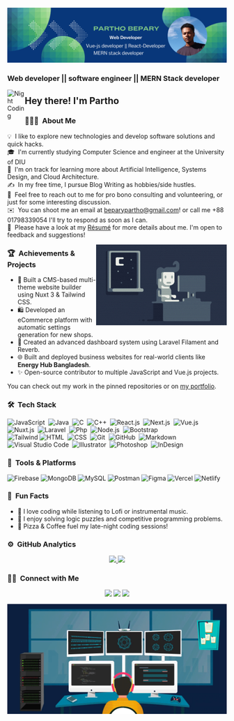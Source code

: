 ![logo](profile.png)  
### Web developer || software engineer || MERN Stack developer
<img alt="Night Coding" src="./assets/Hand%20Wave.gif" width='40' align="left"/><h2>Hey there! I'm Partho</h2>

<!-- ## 👋 &nbsp;Hey there! I'm Aditya -->

### 👨🏻‍💻 &nbsp;About Me

💡 &nbsp;I like to explore new technologies and develop software solutions and quick hacks.\
🎓 &nbsp;I'm currently studying Computer Science and engineer at the University of DIU\
🌱 &nbsp;I'm on track for learning more about Artificial Intelligence, Systems Design, and Cloud Architecture.\
✍️ &nbsp;In my free time, I pursue Blog Writing as hobbies/side hustles.\
💬 &nbsp;Feel free to reach out to me for pro bono consulting and volunteering, or just for some interesting discussion.\
✉️ &nbsp;You can shoot me an email at beparypartho@gmail.com! or call me +88 01798339054 I'll try to respond as soon as I can.\
📄 &nbsp;Please have a look at my [Résumé]([https://www.adityavsingh.com/resume.html](https://drive.google.com/file/d/10c1fsUP0rcfgH020MTFLczqXV3EQvnjf/view?usp=sharing)) for more details about me. I'm open to feedback and suggestions!

<img alt="Night Coding" src="https://raw.githubusercontent.com/AVS1508/AVS1508/master/assets/Night-Coding.gif" align="right"/>

### 🏆 &nbsp;Achievements & Projects

- 🚀 Built a CMS-based multi-theme website builder using Nuxt 3 & Tailwind CSS.
- 🛍️ Developed an eCommerce platform with automatic settings generation for new shops.
- 🔧 Created an advanced dashboard system using Laravel Filament and Reverb.
- 🌐 Built and deployed business websites for real-world clients like **Energy Hub Bangladesh**.
- ✨ Open-source contributor to multiple JavaScript and Vue.js projects.

You can check out my work in the pinned repositories or on [my portfolio](https://parthobepary.vercel.app).


### 🛠 &nbsp;Tech Stack

<!-- ![Python](https://img.shields.io/badge/-Python-05122A?style=flat&logo=python)&nbsp; -->
![JavaScript](https://img.shields.io/badge/-JavaScript-05122A?style=flat&logo=javascript)&nbsp;
![Java](https://img.shields.io/badge/-Java-05122A?style=flat&logo=Java&logoColor=FFA518)&nbsp;
![C](https://img.shields.io/badge/-C-05122A?style=flat&logo=C&logoColor=A8B9CC)&nbsp;
![C++](https://img.shields.io/badge/-C++-05122A?style=flat&logo=C%2B%2B&logoColor=00599C)&nbsp;
![React.js](https://img.shields.io/badge/-React-05122A?style=flat&logo=react)&nbsp;
![Next.js](https://img.shields.io/badge/-Next-05122A?style=flat&logo=next)&nbsp;
![Vue.js](https://img.shields.io/badge/-Vue-05122A?style=flat&logo=vue)&nbsp;
![Nuxt.js](https://img.shields.io/badge/-Nuxt-05122A?style=flat&logo=nuxt)&nbsp;
![Laravel](https://img.shields.io/badge/-Laravel-05122A?style=flat&logo=laravel)&nbsp;
![Php](https://img.shields.io/badge/-Php-05122A?style=flat&logo=php)&nbsp;
![Node.js](https://img.shields.io/badge/-Node.js-05122A?style=flat&logo=node.js)&nbsp;
![Bootstrap](https://img.shields.io/badge/-Bootstrap-05122A?style=flat&logo=bootstrap&logoColor=563D7C)\
![Tailwind](https://img.shields.io/badge/-Tailwind-05122A?style=flat&logo=tailwind&logoColor=563D7C)
![HTML](https://img.shields.io/badge/-HTML-05122A?style=flat&logo=HTML5)&nbsp;
![CSS](https://img.shields.io/badge/-CSS-05122A?style=flat&logo=CSS3&logoColor=1572B6)&nbsp;
![Git](https://img.shields.io/badge/-Git-05122A?style=flat&logo=git)&nbsp;
![GitHub](https://img.shields.io/badge/-GitHub-05122A?style=flat&logo=github)&nbsp;
![Markdown](https://img.shields.io/badge/-Markdown-05122A?style=flat&logo=markdown)\
![Visual Studio Code](https://img.shields.io/badge/-Visual%20Studio%20Code-05122A?style=flat&logo=visual-studio-code&logoColor=007ACC)&nbsp;
![Illustrator](https://img.shields.io/badge/-Illustrator-05122A?style=flat&logo=adobe-illustrator)&nbsp;
![Photoshop](https://img.shields.io/badge/-Photoshop-05122A?style=flat&logo=adobe-photoshop)&nbsp;
![InDesign](https://img.shields.io/badge/-InDesign-05122A?style=flat&logo=adobe-indesign)

### 🧰 &nbsp;Tools & Platforms

![Firebase](https://img.shields.io/badge/-Firebase-05122A?style=flat&logo=firebase)
![MongoDB](https://img.shields.io/badge/-MongoDB-05122A?style=flat&logo=mongodb)
![MySQL](https://img.shields.io/badge/-MySQL-05122A?style=flat&logo=mysql)
![Postman](https://img.shields.io/badge/-Postman-05122A?style=flat&logo=postman)
![Figma](https://img.shields.io/badge/-Figma-05122A?style=flat&logo=figma)
![Vercel](https://img.shields.io/badge/-Vercel-05122A?style=flat&logo=vercel)
![Netlify](https://img.shields.io/badge/-Netlify-05122A?style=flat&logo=netlify)


### 🎯 &nbsp;Fun Facts

- 🎵 I love coding while listening to Lofi or instrumental music.
- 🧩 I enjoy solving logic puzzles and competitive programming problems.
- 🍕 Pizza & Coffee fuel my late-night coding sessions!



### ⚙️ &nbsp;GitHub Analytics

<p align="center">
<a href="https://github.com/parthobepary">
  <img height="180em" src="https://github-readme-stats-eight-theta.vercel.app/api?username=parthobepary&show_icons=true&theme=algolia&include_all_commits=true&count_private=true"/>
  <img height="180em" src="https://github-readme-stats-eight-theta.vercel.app/api/top-langs/?username=parthobepary&layout=compact&langs_count=8&theme=algolia"/>
</a>
</p>

### 🤝🏻 &nbsp;Connect with Me

<p align="center">
<a target='blank' href="https://parthobepary.vercel.app/"><img src="https://img.shields.io/badge/-partho.com-3423A6?style=flat&logo=Google-Chrome&logoColor=white"/></a>
<a target='blank' href="https://www.linkedin.com/in/partho-bepary-53a917229/"><img src="https://img.shields.io/badge/-partho-0077B5?style=flat&logo=Linkedin&logoColor=white"/></a>
<a target='blank' href="https://www.facebook.com/pallabbiswas.pallabbiswas.1999"><img src="https://img.shields.io/badge/-Partho?style=flat&logo=Facebook&logoColor=white"/></a>
</p>
<img alt="Night Coding" src="boy-coding.gif" align="center"/> 

